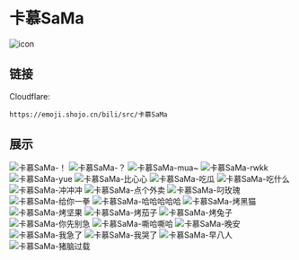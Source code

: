 # 卡慕SaMa
![icon](https://emoji.shojo.cn/bili/src/卡慕SaMa/icon.png)
## 链接
Cloudflare:
```
https://emoji.shojo.cn/bili/src/卡慕SaMa
```
## 展示
![卡慕SaMa-！](https://emoji.shojo.cn/bili/src/卡慕SaMa/卡慕SaMa-！.png)
![卡慕SaMa-？](https://emoji.shojo.cn/bili/src/卡慕SaMa/卡慕SaMa-？.png)
![卡慕SaMa-mua~](https://emoji.shojo.cn/bili/src/卡慕SaMa/卡慕SaMa-mua~.png)
![卡慕SaMa-rwkk](https://emoji.shojo.cn/bili/src/卡慕SaMa/卡慕SaMa-rwkk.png)
![卡慕SaMa-yue](https://emoji.shojo.cn/bili/src/卡慕SaMa/卡慕SaMa-yue.png)
![卡慕SaMa-比心心](https://emoji.shojo.cn/bili/src/卡慕SaMa/卡慕SaMa-比心心.png)
![卡慕SaMa-吃瓜](https://emoji.shojo.cn/bili/src/卡慕SaMa/卡慕SaMa-吃瓜.png)
![卡慕SaMa-吃什么](https://emoji.shojo.cn/bili/src/卡慕SaMa/卡慕SaMa-吃什么.png)
![卡慕SaMa-冲冲冲](https://emoji.shojo.cn/bili/src/卡慕SaMa/卡慕SaMa-冲冲冲.png)
![卡慕SaMa-点个外卖](https://emoji.shojo.cn/bili/src/卡慕SaMa/卡慕SaMa-点个外卖.png)
![卡慕SaMa-叼玫瑰](https://emoji.shojo.cn/bili/src/卡慕SaMa/卡慕SaMa-叼玫瑰.png)
![卡慕SaMa-给你一拳](https://emoji.shojo.cn/bili/src/卡慕SaMa/卡慕SaMa-给你一拳.png)
![卡慕SaMa-哈哈哈哈哈](https://emoji.shojo.cn/bili/src/卡慕SaMa/卡慕SaMa-哈哈哈哈哈.png)
![卡慕SaMa-烤黑猫](https://emoji.shojo.cn/bili/src/卡慕SaMa/卡慕SaMa-烤黑猫.png)
![卡慕SaMa-烤坚果](https://emoji.shojo.cn/bili/src/卡慕SaMa/卡慕SaMa-烤坚果.png)
![卡慕SaMa-烤茄子](https://emoji.shojo.cn/bili/src/卡慕SaMa/卡慕SaMa-烤茄子.png)
![卡慕SaMa-烤兔子](https://emoji.shojo.cn/bili/src/卡慕SaMa/卡慕SaMa-烤兔子.png)
![卡慕SaMa-你先别急](https://emoji.shojo.cn/bili/src/卡慕SaMa/卡慕SaMa-你先别急.png)
![卡慕SaMa-嘶哈嘶哈](https://emoji.shojo.cn/bili/src/卡慕SaMa/卡慕SaMa-嘶哈嘶哈.png)
![卡慕SaMa-晚安](https://emoji.shojo.cn/bili/src/卡慕SaMa/卡慕SaMa-晚安.png)
![卡慕SaMa-我急了](https://emoji.shojo.cn/bili/src/卡慕SaMa/卡慕SaMa-我急了.png)
![卡慕SaMa-我哭了](https://emoji.shojo.cn/bili/src/卡慕SaMa/卡慕SaMa-我哭了.png)
![卡慕SaMa-早八人](https://emoji.shojo.cn/bili/src/卡慕SaMa/卡慕SaMa-早八人.png)
![卡慕SaMa-猪脑过载](https://emoji.shojo.cn/bili/src/卡慕SaMa/卡慕SaMa-猪脑过载.png)
